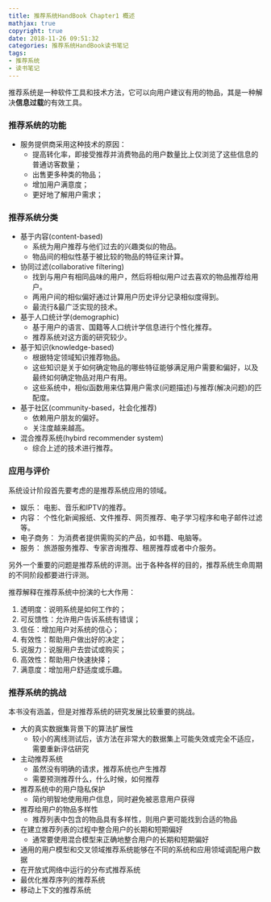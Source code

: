 ```yaml
---
title: 推荐系统HandBook Chapter1 概述
mathjax: true
copyright: true
date: 2018-11-26 09:51:32
categories: 推荐系统HandBook读书笔记
tags:
- 推荐系统
- 读书笔记
---
```


推荐系统是一种软件工具和技术方法，它可以向用户建议有用的物品，其是一种解决**信息过载**的有效工具。

### 推荐系统的功能

- 服务提供商采用这种技术的原因：
    - 提高转化率，即接受推荐并消费物品的用户数量比上仅浏览了这些信息的普通访客数量；
    - 出售更多种类的物品；
    - 增加用户满意度；
    - 更好地了解用户需求；


### 推荐系统分类

- 基于内容(content-based)
    - 系统为用户推荐与他们过去的兴趣类似的物品。
    - 物品间的相似性基于被比较的物品的特征来计算。
- 协同过滤(collaborative filtering)
    - 找到与用户有相同品味的用户，然后将相似用户过去喜欢的物品推荐给用户。
    - 两用户间的相似偏好通过计算用户历史评分记录相似度得到。
    - 最流行&最广泛实现的技术。
- 基于人口统计学(demographic)
    - 基于用户的语言、国籍等人口统计学信息进行个性化推荐。
    - 推荐系统对这方面的研究较少。
- 基于知识(knowledge-based)
    - 根据特定领域知识推荐物品。
    - 这些知识是关于如何确定物品的哪些特征能够满足用户需要和偏好，以及最终如何确定物品对用户有用。
    - 这些系统中，相似函数用来估算用户需求(问题描述)与推荐(解决问题)的匹配度。
- 基于社区(community-based，社会化推荐)
    - 依赖用户朋友的偏好。
    - 关注度越来越高。
- 混合推荐系统(hybird recommender system)
    - 综合上述的技术进行推荐。


### 应用与评价

系统设计阶段首先要考虑的是推荐系统应用的领域。

- 娱乐： 电影、音乐和IPTV的推荐。
- 内容： 个性化新闻报纸、文件推荐、网页推荐、电子学习程序和电子邮件过滤等。
- 电子商务： 为消费者提供需购买的产品，如书籍、电脑等。
- 服务： 旅游服务推荐、专家咨询推荐、租房推荐或者中介服务。


另外一个重要的问题是推荐系统的评测。出于各种各样的目的，推荐系统生命周期的不同阶段都要进行评测。

推荐解释在推荐系统中扮演的七大作用：

1. 透明度：说明系统是如何工作的；
2. 可反馈性：允许用户告诉系统有错误；
3. 信任：增加用户对系统的信心；
4. 有效性：帮助用户做出好的决定；
5. 说服力：说服用户去尝试或购买；
6. 高效性：帮助用户快速抉择；
7. 满意度：增加用户舒适度或乐趣。


### 推荐系统的挑战

本书没有涵盖，但是对推荐系统的研究发展比较重要的挑战。

- 大的真实数据集背景下的算法扩展性
    - 较小的离线测试后，该方法在非常大的数据集上可能失效或完全不适应，需要重新评估研究
- 主动推荐系统
    - 虽然没有明确的请求，推荐系统也产生推荐
    - 需要预测推荐什么，什么时候，如何推荐
- 推荐系统中的用户隐私保护
    - 简约明智地使用用户信息，同时避免被恶意用户获得
- 推荐给用户的物品多样性
    - 推荐列表中包含的物品具有多样性，则用户更可能找到合适的物品
- 在建立推荐列表的过程中整合用户的长期和短期偏好
    - 通常要使用混合模型来正确地整合用户的长期和短期偏好
- 通用的用户模型和交叉领域推荐系统能够在不同的系统和应用领域调配用户数据
- 在开放式网络中运行的分布式推荐系统
- 最优化推荐序列的推荐系统
- 移动上下文的推荐系统


